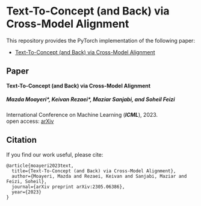 # Text-To-Concept (and Back) via Cross-Model Alignment

This repository provides the PyTorch implementation of the following paper:
+ [Text-To-Concept (and Back) via Cross-Model Alignment](https://arxiv.org/abs/2305.06386)


## Paper
**Text-To-Concept (and Back) via Cross-Model Alignment**  
##### Mazda Moayeri*, Keivan Rezaei*, Maziar Sanjabi, and Soheil Feizi  
International Conference on Machine Learning (**_ICML_**), 2023.  
open access: [arXiv](https://arxiv.org/abs/2305.06386)

## Citation 
If you find our work useful, please cite: 
```
@article{moayeri2023text,
  title={Text-To-Concept (and Back) via Cross-Model Alignment},
  author={Moayeri, Mazda and Rezaei, Keivan and Sanjabi, Maziar and Feizi, Soheil},
  journal={arXiv preprint arXiv:2305.06386},
  year={2023}
}
```



